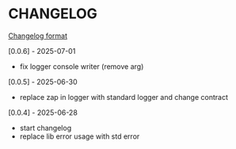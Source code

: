 # CHANGELOG

[Changelog format](https://keepachangelog.com/en/1.0.0/)

[0.0.6] - 2025-07-01

- fix logger console writer (remove arg)

[0.0.5] - 2025-06-30

- replace zap in logger with standard logger and change contract


[0.0.4] - 2025-06-28

- start changelog
- replace lib error usage with std error
